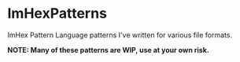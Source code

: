 # ImHexPatterns
ImHex Pattern Language patterns I've written for various file formats.

**NOTE: Many of these patterns are WIP, use at your own risk.**